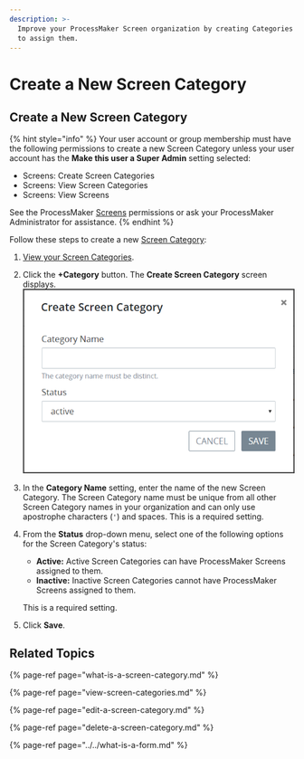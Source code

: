 ```yaml
---
description: >-
  Improve your ProcessMaker Screen organization by creating Categories to which
  to assign them.
---
```


# Create a New Screen Category

## Create a New Screen Category

{% hint style="info" %}
Your user account or group membership must have the following permissions to create a new Screen Category unless your user account has the **Make this user a Super Admin** setting selected:

* Screens: Create Screen Categories
* Screens: View Screen Categories
* Screens: View Screens

See the ProcessMaker [Screens](../../../../processmaker-administration/permission-descriptions-for-users-and-groups.md#screens) permissions or ask your ProcessMaker Administrator for assistance.
{% endhint %}

Follow these steps to create a new [Screen Category](what-is-a-screen-category.md):

1. [View your Screen Categories](view-screen-categories.md#view-screen-categories).
2. Click the **+Category** button. The **Create Screen Category** screen displays. ![](../../../../.gitbook/assets/create-screen-category-screen-processes.png) 
3. In the **Category Name** setting, enter the name of the new Screen Category. The Screen Category name must be unique from all other Screen Category names in your organization and can only use apostrophe characters \(`'`\) and spaces. This is a required setting.
4. From the **Status** drop-down menu, select one of the following options for the Screen Category's status:

   * **Active:** Active Screen Categories can have ProcessMaker Screens assigned to them.
   * **Inactive:** Inactive Screen Categories cannot have ProcessMaker Screens assigned to them.

   This is a required setting.

5. Click **Save**.

## Related Topics

{% page-ref page="what-is-a-screen-category.md" %}

{% page-ref page="view-screen-categories.md" %}

{% page-ref page="edit-a-screen-category.md" %}

{% page-ref page="delete-a-screen-category.md" %}

{% page-ref page="../../what-is-a-form.md" %}





